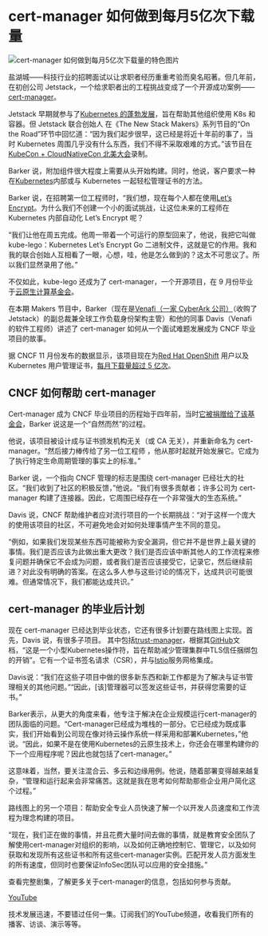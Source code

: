 # cert-manager 如何做到每月5亿次下载量

![cert-manager 如何做到每月5亿次下载量的特色图片](https://cdn.thenewstack.io/media/2024/12/7228606c-kccnc-na-24_matt-barker_ashley-davis_featured-1024x576.png)

盐湖城——科技行业的招聘面试以让求职者经历重重考验而臭名昭著。但几年前，在初创公司 Jetstack，一个给求职者出的工程挑战变成了一个开源成功案例——[cert-manager](https://cert-manager.io/)。

Jetstack 早期就参与了[Kubernetes 的蓬勃发展](https://thenewstack.io/at-kubernetes-10th-anniversary-in-mountain-view-history-remembered/)，旨在帮助其他组织使用 K8s 和容器。但 Jetstack 联合创始人 在《The New Stack Makers》系列节目的“On the Road”环节中回忆道：“因为我们起步很早，这已经是将近十年前的事了，当时 Kubernetes 周围几乎没有什么东西，我们不得不采取艰难的方式。”该节目在[KubeCon + CloudNativeCon 北美大会](https://events.linuxfoundation.org/kubecon-cloudnativecon-north-america/)录制。

Barker 说，附加组件很大程度上需要从头开始构建。同时，他说，客户要求一种在[Kubernetes](https://roadmap.sh/kubernetes)内部或与 Kubernetes 一起轻松管理证书的方法。

Barker 说，在招聘第一位工程师时，“我们想，现在每个人都在使用[Let’s Encrypt](https://letsencrypt.org/)。为什么我们不创建一个小的面试挑战，让这位未来的工程师在 Kubernetes 内部自动化 Let’s Encrypt 呢？

“我们让他在周五完成。他周一带着一个可运行的原型回来了，他说，我把它叫做 kube-lego：Kubernetes Let’s Encrypt Go 二进制文件，这就是它的作用。我和我的联合创始人互相看了一眼，心想，哇，他是怎么做到的？这太不可思议了。所以我们显然录用了他。”

不仅如此，kube-lego 还成为了 cert-manager，一个开源项目，在 9 月份毕业于[云原生计算基金会](https://cncf.io/?utm_content=inline+mention)。

在本期 Makers 节目中，Barker（现在是[Venafi（一家 CyberArk 公司）](https://venafi.com/)（收购了 Jetstack）的副总裁兼全球工作负载身份架构主管）和他的同事 Davis（Venafi 的软件工程师）讲述了 cert-manager 如何从一个面试难题发展成为 CNCF 毕业项目的故事。

据 CNCF 11 月份发布的数据显示，该项目现在为[Red Hat OpenShift](https://www.openshift.com/try?utm_content=inline+mention) 用户以及 Kubernetes 用户管理证书，[每月下载量超过 5 亿次](https://www.cncf.io/announcements/2024/11/12/cloud-native-computing-foundation-announces-cert-manager-graduatio)。

## CNCF 如何帮助 cert-manager

Cert-manager 成为 CNCF 毕业项目的历程始于四年前，当时[它被捐赠给了该基金会](https://thenewstack.io/jetstacks-certificate-management-project-joins-the-cncf-sandbox-of-cloud-native-technologies/)，Barker 说这是一个“自然而然”的过程。

他说，该项目被设计成与证书颁发机构无关（或 CA 无关），并重新命名为 cert-manager。“然后接力棒传给了另一位工程师 ，他从那时起就开始发展它。它成为了执行特定生命周期管理的事实上的标准。”

Barker 说，一个指向 CNCF 管理的标志是围绕 cert-manager 已经壮大的社区。“我们收到了社区的积极反馈，”他说。“我们有很多贡献者；许多公司为 cert-manager 构建了连接器。因此，它周围已经存在一个非常强大的生态系统。”

Davis 说，CNCF 帮助维护者应对流行项目的一个长期挑战：“对于这样一个庞大的使用该项目的社区，不可避免地会对如何处理事情产生不同的意见。

“例如，如果我们发现某些东西可能被称为安全漏洞，但它并不是世界上最关键的事情。我们是否应该为此做出重大更改？我们是否应该中断其他人的工作流程来修复问题并确保它不会成为问题，或者我们是否应该接受它，记录它，然后继续前进？对此没有明确的答案。在这么多人参与这些讨论的情况下，达成共识可能很难。但通常情况下，我们都能达成共识。”

## cert-manager 的毕业后计划

现在 cert-manager 已经达到毕业状态，它还有很多计划要在路线图上实现。首先，Davis 说，有很多子项目。
其中包括[trust-manager](https://github.com/cert-manager/trust-manager)，根据其[GitHub](https://github.com/)文档，“这是一个小型Kubernetes操作符，旨在帮助减少管理集群中TLS信任捆绑包的开销”。它有一个证书签名请求（CSR），并与[Istio](https://thenewstack.io/istio-1-23-drops-the-sidecars-for-a-simpler-ambient-mesh/)服务网格集成。

Davis说：“我们在这些子项目中做的很多新东西和新工作都是为了解决与证书管理相关的其他问题。”“因此，[该]管理器可以签发这些证书，并获得您需要的证书。”

Barker表示，从更大的角度来看，他专注于解决在企业规模运行cert-manager的团队面临的问题。“Cert-manager已经成为堆栈的一部分。它已经成为既成事实，我们开始看到公司现在像对待云操作系统一样采用和部署Kubernetes，”他说。“因此，如果不是在使用Kubernetes的云原生技术上，你还会在哪里构建你的下一个应用程序呢？因此也就包括了cert-manager。”

这意味着，当然，要关注混合云、多云和边缘用例。他说，随着部署变得越来越复杂，“管理和运行起来会非常痛苦。这就是我在思考如何帮助那些企业用户简化这个过程。”

路线图上的另一个项目：帮助安全专业人员快速了解一个以开发人员速度和工作流程为理念构建的项目。

“现在，我们正在做的事情，并且花费大量时间去做的事情，就是教育安全团队了解使用cert-manager对组织的影响，以及如何正确地控制它、管理它，以及如何获取和发现所有这些证书和所有这些cert-manager实例。匹配开发人员方面发生的所有速度，但同时也要保证InfoSec团队可以应用的安全措施。”

查看完整剧集，了解更多关于cert-manager的信息，包括如何参与贡献。

[YouTube](https://youtube.com/thenewstack?sub_confirmation=1)

技术发展迅速，不要错过任何一集。订阅我们的YouTube频道，收看我们所有的播客、访谈、演示等等。